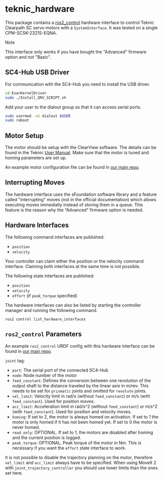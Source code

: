 # teknic_hardware

This package contains a [ros2_control](https://control.ros.org/master/index.html) hardware interface to control Teknic Clearpath SC servo motors with a `SystemInterface`. It was tested on a single CPM-SCSK-2321S-EQNA.

> [!NOTE]
> This interface only works if you have bought the "Advanced" firmware option and not "Basic".

## SC4-Hub USB Driver
For communication with the SC4-Hub you need to install the USB driver.
```bash
cd ExarKernelDriver
sudo ./Install_DRV_SCRIPT.sh
```

Add your user to the dialout group so that it can access serial ports.
```bash
sudo usermod -aG dialout $USER
sudo reboot
```

## Motor Setup
The motor should be setup with the ClearView software. The details can be found in the Teknic [User Manual](https://teknic.com/files/downloads/Clearpath-SC%20User%20Manual.pdf). Make sure that the motor is tuned and homing parameters are set up.

An example motor configuration file can be found in [our main repo](https://github.com/OpenFieldAutomation-OFA/ros-weed-control/tree/main/.motor_params/teknic).

## Interrupting Moves
The hardware interface uses the sFoundation software library and a feature called "interrupting" moves (not in the official documentation) which allows executing moves immediatly instead of storing them in a queue. This feature is the reason why the “Advanced” firmware option is needed.

## Hardware Interfaces
The following command interfaces are published:
- `position`
- `velocity`

Your controller can claim either the position or the velocity command interface. Claiming both interfaces at the same time is not possible.

The following state interfaces are published:
- `position`
- `velocity`
- `effort` (if `peak_torque` specified)

The hardware interfaces can also be listed by starting the controller manager and running the following command.
```
ros2 control list_hardware_interfaces
```

## `ros2_control` Parameters
An example `ros2_control` URDF config with this hardware interface can be found in [our main repo](https://github.com/OpenFieldAutomation-OFA/ros-weed-control/blob/main/ofa_moveit_config/ros2_control/ofa_robot.ros2_control.xacro).

`joint` tag:
- `port`: The serial port of the connected SC4-Hub
- `node`: Node number of the motor
- `feed_constant`: Defines the conversion between one revolution of the output shaft to the distance traveled by the linear axis in m/rev. This needs to be set for `prismatic` joints and omitted for `revolute` joints.
- `vel_limit`: Velocity limit in rad/s (without `feed_constant`) or m/s (with `feed_constant`). Used for position moves.
- `acc_limit`: Acceleration limit in rad/s^2 (without `feed_constant`) or m/s^2 (with `feed_constant`). Used for position and velocity moves.
- `homing`: If set to 2, the motor is always homed on activation. If set to 1 the motor is only homed if it has not been homed yet. If set to 0 the motor is never homed.
- `read_only`: OPTIONAL. If set to 1, the motors are disabled after homing and the current position is logged.
- `peak_torque`: OPTIONAL. Peak torque of the motor in Nm. This is necessary if you want the `effort` state interface to work.

It is not possible to disable the trajectory planning on the motor, therefore `vel_limit` and `acc_limit` always have to be specified. When using MoveIt 2 with `joint_trajectory_controller` you should use lower limits than the ones set here.